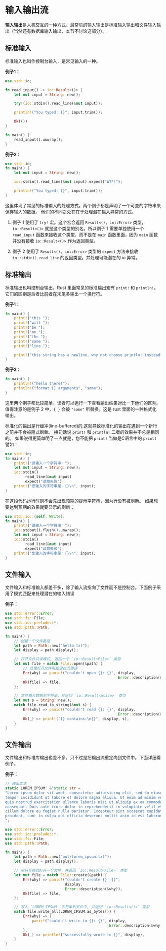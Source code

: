 # 输入输出流
**输入输出**是人机交互的一种方式。最常见的输入输出是标准输入输出和文件输入输出（当然还有数据库输入输出，本节不讨论这部分）。

## 标准输入
标准输入也叫作控制台输入，是常见输入的一种。

**例子1：**

```rust
use std::io;

fn read_input() -> io::Result<()> {
    let mut input = String::new();

    try!(io::stdin().read_line(&mut input));

    println!("You typed: {}", input.trim());

    Ok(())
}

fn main() {
    read_input().unwrap();
}
```

**例子2：**

```rust
use std::io;
fn main() {
    let mut input = String::new();

    io::stdin().read_line(&mut input).expect("WTF!");

    println!("You typed: {}", input.trim());
}
```

这里体现了常见的标准输入的处理方式。两个例子都是声明了一个可变的字符串来保存输入的数据。
他们的不同之处在在于处理潜在输入异常的方式。

1. 例子 1 使用了 `try!` 宏。这个宏会返回 `Result<(), io::Error>` 类型，`io::Result<()>` 就是这个类型的别名。所以例子 1 需要单独使用一个 `read_input` 函数来接收这个类型，而不是在 `main` 函数里面，因为 `main` 函数并没有接收 `io::Result<()>` 作为返回类型。

2. 例子 2 使用了 `Result<(), io::Error>` 类型的 `expect` 方法来接收 `io::stdin().read_line` 的返回类型。并处理可能潜在的 io 异常。

## 标准输出
标准输出也叫控制台输出，Rust 里面常见的标准输出宏有 `print!` 和 `println!`。它们的区别是后者比前者在末尾多输出一个换行符。

**例子1：**

```rust
fn main() {
    print!("this ");
    print!("will ");
    print!("be ");
    print!("on ");
    print!("the ");
    print!("same ");
    print!("line ");

    print!("this string has a newline, why not choose println! instead?\n");
}
```

**例子2：**

```rust
fn main() {
    println!("hello there!");
    println!("format {} arguments", "some");
}
```

这里两个例子都比较简单。读者可以运行一下查看输出结果对比一下他们的区别。
值得注意的是例子 2 中，`{ }` 会被 `"some"` 所替换。这是 rust 里面的一种格式化输出。

标准化的输出是行缓冲(line-buffered)的,这就导致标准化的输出在遇到一个新行之前并不会被隐式刷新。
换句话说  `print!` 和 `println!` 二者的效果并不总是相同的。
如果说得更简单明了一点就是，您不能把 `print!` 当做是C语言中的 `printf` 譬如：

```rust
use std::io;
fn main() {
    print!("请输入一个字符串：");
    let mut input = String::new();
    io::stdin()
        .read_line(&mut input)
        .expect("读取失败");
    print!("您输入的字符串是：{}\n", input);
}
```

在这段代码运行时则不会先出现预期的提示字符串，因为行没有被刷新。
如果想要达到预期的效果就要显示的刷新：

```rust
use std::io::{self, Write};
fn main() {
    print!("请输入一个字符串：");
    io::stdout().flush().unwrap();
    let mut input = String::new();
    io::stdin()
        .read_line(&mut input)
        .expect("读取失败");
    print!("您输入的字符串是：{}\n", input);
}
```

## 文件输入

文件输入和标准输入都差不多，除了输入流指向了文件而不是控制台。下面例子采用了模式匹配来处理潜在的输入错误

**例子：**

```rust
use std::error::Error;
use std::fs::File;
use std::io::prelude::*;
use std::path::Path;

fn main() {
    // 创建一个文件路径
    let path = Path::new("hello.txt");
    let display = path.display();

    // 打开文件只读模式, 返回一个 `io::Result<File>` 类型
    let mut file = match File::open(&path) {
        // 处理打开文件可能潜在的错误
        Err(why) => panic!("couldn't open {}: {}", display,
                                                   Error::description(&why)),
        Ok(file) => file,
    };

    // 文件输入数据到字符串，并返回 `io::Result<usize>` 类型
    let mut s = String::new();
    match file.read_to_string(&mut s) {
        Err(why) => panic!("couldn't read {}: {}", display,
                                                   Error::description(&why)),
        Ok(_) => print!("{} contains:\n{}", display, s),
    }
}
```

## 文件输出
文件输出和标准库输出也差不多，只不过是把输出流重定向到文件中。下面详细看例子。

**例子：**

```rust
// 输出文本
static LOREM_IPSUM: &'static str =
"Lorem ipsum dolor sit amet, consectetur adipisicing elit, sed do eiusmod
tempor incididunt ut labore et dolore magna aliqua. Ut enim ad minim veniam,
quis nostrud exercitation ullamco laboris nisi ut aliquip ex ea commodo
consequat. Duis aute irure dolor in reprehenderit in voluptate velit esse
cillum dolore eu fugiat nulla pariatur. Excepteur sint occaecat cupidatat non
proident, sunt in culpa qui officia deserunt mollit anim id est laborum.
";

use std::error::Error;
use std::io::prelude::*;
use std::fs::File;
use std::path::Path;

fn main() {
    let path = Path::new("out/lorem_ipsum.txt");
    let display = path.display();

    // 用只写模式打开一个文件，并返回 `io::Result<File>` 类型
    let mut file = match File::create(&path) {
        Err(why) => panic!("couldn't create {}: {}",
                           display,
                           Error::description(&why)),
        Ok(file) => file,
    };

    // 写入 `LOREM_IPSUM` 字符串到文件中, 并返回 `io::Result<()>` 类型
    match file.write_all(LOREM_IPSUM.as_bytes()) {
        Err(why) => {
            panic!("couldn't write to {}: {}", display,
                                               Error::description(&why))
        },
        Ok(_) => println!("successfully wrote to {}", display),
    }
}
```
